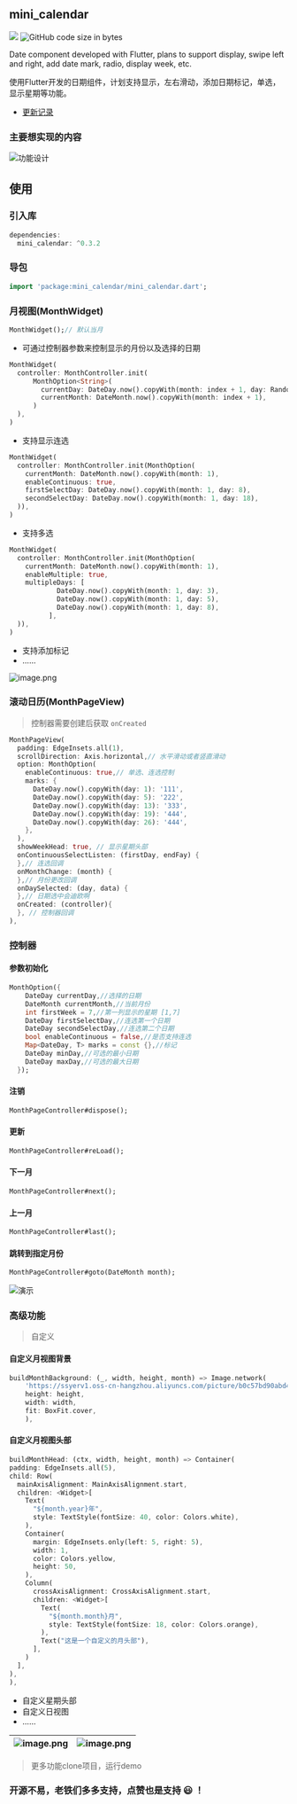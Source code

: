 ## mini_calendar

[![](https://img.shields.io/pub/v/mini_calendar#align=left&display=inline&height=20&originHeight=20&originWidth=76&status=done&style=none&width=76)](https://pub.flutter-io.cn/packages/mini_calendar) ![GitHub code size in bytes](https://img.shields.io/github/languages/code-size/OpenFlutter/mini_calendar?style=plastic)

Date component developed with Flutter, plans to support display, swipe left and right, add date mark, radio, display week, etc.

使用Flutter开发的日期组件，计划支持显示，左右滑动，添加日期标记，单选，显示星期等功能。

- [更新记录](CHANGELOG.md)


### 主要想实现的内容

![功能设计](https://upload-images.jianshu.io/upload_images/14097955-e322a37f80d25deb.png?imageMogr2/auto-orient/strip%7CimageView2/2/w/1240)

## 使用
### 引入库
```dart
dependencies:
  mini_calendar: ^0.3.2
```
### 导包
```dart
import 'package:mini_calendar/mini_calendar.dart';
```

### 月视图(MonthWidget)
```dart
MonthWidget();// 默认当月
```


- 可通过控制器参数来控制显示的月份以及选择的日期

```dart
MonthWidget(
  controller: MonthController.init(
      MonthOption<String>(
        currentDay: DateDay.now().copyWith(month: index + 1, day: Random().nextInt(27) + 1),
        currentMonth: DateMonth.now().copyWith(month: index + 1),
      )
  ),
)
```


- 支持显示连选

```dart
MonthWidget(
  controller: MonthController.init(MonthOption(
    currentMonth: DateMonth.now().copyWith(month: 1),
    enableContinuous: true,
    firstSelectDay: DateDay.now().copyWith(month: 1, day: 8),
    secondSelectDay: DateDay.now().copyWith(month: 1, day: 18),
  )),
)
```
- 支持多选

```dart
MonthWidget(
  controller: MonthController.init(MonthOption(
    currentMonth: DateMonth.now().copyWith(month: 1),
    enableMultiple: true,
    multipleDays: [
            DateDay.now().copyWith(month: 1, day: 3),
            DateDay.now().copyWith(month: 1, day: 5),
            DateDay.now().copyWith(month: 1, day: 8),
          ],
  )),
)
```

- 支持添加标记
- ……

![image.png](https://cdn.nlark.com/yuque/0/2019/png/179485/1576584797091-8f86bb0c-b470-49c7-85dd-00f68febca94.png)



<a name="PzRDh"></a>
### 滚动日历(MonthPageView)

> 控制器需要创建后获取 `onCreated`

```dart
MonthPageView(
  padding: EdgeInsets.all(1),
  scrollDirection: Axis.horizontal,// 水平滑动或者竖直滑动
  option: MonthOption(
    enableContinuous: true,// 单选、连选控制
    marks: { 
      DateDay.now().copyWith(day: 1): '111',
      DateDay.now().copyWith(day: 5): '222',
      DateDay.now().copyWith(day: 13): '333',
      DateDay.now().copyWith(day: 19): '444',
      DateDay.now().copyWith(day: 26): '444',
    },
  ),
  showWeekHead: true, // 显示星期头部
  onContinuousSelectListen: (firstDay, endFay) {
  },// 连选回调
  onMonthChange: (month) {
  },// 月份更改回调
  onDaySelected: (day, data) {
  },// 日期选中会迪欧啊
  onCreated: (controller){
  }, // 控制器回调
),
```

<a name="BuYna"></a>
### 控制器
<a name="7mWMM"></a>
#### 参数初始化
```dart
MonthOption({
    DateDay currentDay,//选择的日期
    DateMonth currentMonth,//当前月份
    int firstWeek = 7,//第一列显示的星期 [1,7]
    DateDay firstSelectDay,//连选第一个日期
    DateDay secondSelectDay,//连选第二个日期
    bool enableContinuous = false,//是否支持连选
    Map<DateDay, T> marks = const {},//标记
    DateDay minDay,//可选的最小日期
    DateDay maxDay,//可选的最大日期
  });
```
<a name="Ym5vA"></a>
#### 注销
```dart
MonthPageController#dispose();
```
<a name="cmGVq"></a>
#### 更新
```dart
MonthPageController#reLoad();
```
<a name="lWF7m"></a>
#### 下一月
```dart
MonthPageController#next();
```
<a name="PqzYu"></a>
#### 上一月
```dart
MonthPageController#last();
```
<a name="cVKdI"></a>
#### 跳转到指定月份
```dart
MonthPageController#goto(DateMonth month);
```

![演示](https://upload-images.jianshu.io/upload_images/14097955-88d9957dbdc0c533.gif?imageMogr2/auto-orient/strip|imageView2/2/w/499/format/webp)

### 高级功能
> 自定义

#### 自定义月视图背景
```dart
buildMonthBackground: (_, width, height, month) => Image.network(
    'https://ssyerv1.oss-cn-hangzhou.aliyuncs.com/picture/b0c57bd90abd49d59920924010ab66a9.png!sswm',
    height: height,
    width: width,
    fit: BoxFit.cover,
    ),
```

#### 自定义月视图头部

```dart
buildMonthHead: (ctx, width, height, month) => Container(
padding: EdgeInsets.all(5),
child: Row(
  mainAxisAlignment: MainAxisAlignment.start,
  children: <Widget>[
    Text(
      "${month.year}年",
      style: TextStyle(fontSize: 40, color: Colors.white),
    ),
    Container(
      margin: EdgeInsets.only(left: 5, right: 5),
      width: 1,
      color: Colors.yellow,
      height: 50,
    ),
    Column(
      crossAxisAlignment: CrossAxisAlignment.start,
      children: <Widget>[
        Text(
          "${month.month}月",
          style: TextStyle(fontSize: 18, color: Colors.orange),
        ),
        Text("这是一个自定义的月头部"),
      ],
    )
  ],
),
),
```

- 自定义星期头部
- 自定义日视图
- ……

|![image.png](https://cdn.nlark.com/yuque/0/2019/png/179485/1576584839283-c713cc7e-c932-4d7f-8033-888a7b7505f2.png)|![image.png](https://cdn.nlark.com/yuque/0/2019/png/179485/1576584857241-5a4a8bb1-fe4b-4fd2-b4c6-be03b68ddefc.png)|
| :---: | :---: |


> 更多功能clone项目，运行demo

### 开源不易，老铁们多多支持，点赞也是支持 😃 ！

